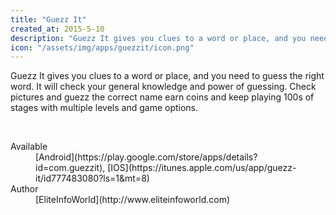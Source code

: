 ```yaml
---
title: "Guezz It"
created_at: 2015-5-10
description: "Guezz It gives you clues to a word or place, and you need to guess the right word."
icon: "/assets/img/apps/guezzit/icon.png"
---
```


Guezz It gives you clues to a word or place, and you need to guess the right word. It will check your general knowledge and power of guessing. Check pictures and guezz the correct name earn coins and keep playing 100s of stages with multiple levels and game options.

<div class="expo">
  <a class="expo-prev" href="#prev"><i class="fa fa-chevron-left"></i></a>
  <a class="expo-next" href="#next"><i class="fa fa-chevron-right"></i></a>
  <div class="expo-track overthrow">
    <div class="expo-viewport">
      <span class="expo-item"><img src="/assets/img/apps/guezzit/screen-1.png" alt=""></span>
      <span class="expo-item"><img src="/assets/img/apps/guezzit/screen-2.png" alt=""></span>
      <span class="expo-item"><img src="/assets/img/apps/guezzit/screen-3.png" alt=""></span>
      <span class="expo-item"><img src="/assets/img/apps/guezzit/screen-4.png" alt=""></span>
      <span class="expo-item"><img src="/assets/img/apps/guezzit/screen-5.png" alt=""></span>
    </div>
  </div>
</div>

<dl>
  <dt>Available</dt>
  <dd>[Android](https://play.google.com/store/apps/details?id=com.guezzit), [IOS](https://itunes.apple.com/us/app/guezz-it/id777483080?ls=1&mt=8)</dd>
  <dt>Author</dt>
  <dd>[EliteInfoWorld](http://www.eliteinfoworld.com)</dd>
</dl>

